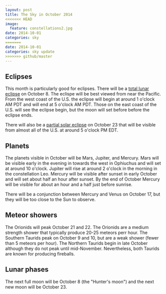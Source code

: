 ```yaml
---
layout: post
title: The Sky in October 2014
<<<<<<< HEAD
image:
  feature: constellations2.jpg
date: 2014-10-01
categories: sky
=======
date: 2014-10-01
categories: sky update
>>>>>>> github/master
---
```


## Eclipses

This month is particularly good for eclipses.  There will be a [total lunar
eclipse](http://eclipse.gsfc.nasa.gov/OH/OH2014.html#LE2014Oct08T) on
October 8.  The eclispe will be best viewed from near the Pacific.  From the
west coast of the U.S. the eclipse will begin at around 1 o'clock AM PDT and
will end at 5 o'clock AM PDT.  Those on the east coast of the U.S. will see
the eclipse begin, but the moon will set before before the eclipse ends.

There will also be a [partial solar
eclipse](http://eclipse.gsfc.nasa.gov/OH/OH2014.html#SE2014Oct23P) on
October 23 that will be visible from almost all of the U.S. at around 5
o'clock PM EDT.  

## Planets

The planets visible in October will be Mars, Jupiter, and Mercury.  Mars
will be visible early in the evening in towards the west in Ophiuchus and
will set at around 10 o'clock.  Jupiter will rise at around 2 o'clock in the
morning in the constellation Leo.  Mercury will be visible after sunset in
early October and will set about half an hour after sunset.  By the end of
October Mercury will be visible for about an hour and a half just before
sunrise. 

There will be a conjunction between Mercury and Venus on October 17, but
they will be too close to the Sun to observe. 

## Meteor showers

The Orionids will peak October 21 and 22.  The Orionids are a medium
strength shower that typically produce 20-25 meteors perr hour.  The
Southern Taurids peak on October 9 and 10, but are a weak shower (fewer than
5 meteors per hour).  The Northern Taurids begin in late October although
they do not peak until mid-November.  Nevertheless, both Taurids are known
for producing fireballs. 

## Lunar phases

The next full moon will be October 8 (the "Hunter's moon") and the next new
moon will be October 23.
